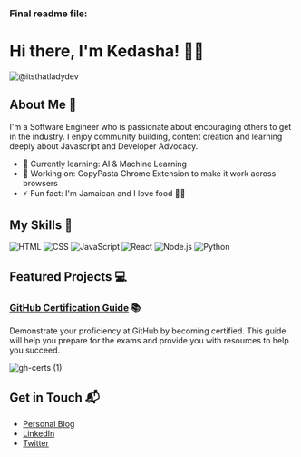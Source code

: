 ### Final readme file: 

# Hi there, I'm Kedasha! 👋🏽

![@itsthatladydev](https://github.com/user-attachments/assets/dd30a6ad-88e3-470b-b64f-838fedf56cf5)


## About Me 🚀

I'm a Software Engineer who is passionate about encouraging others to get in the industry. I enjoy community building, content creation and learning deeply about Javascript and Developer Advocacy. 

- 🌱 Currently learning: AI & Machine Learning 
- 🔭 Working on: CopyPasta Chrome Extension to make it work across browsers 
- ⚡ Fun fact: I'm Jamaican and I love food 💃🏽 

## My Skills 🧠

![HTML](https://img.shields.io/badge/-HTML-E34F26?style=flat-square&logo=html5&logoColor=white) 
![CSS](https://img.shields.io/badge/-CSS-1572B6?style=flat-square&logo=css3&logoColor=white) 
![JavaScript](https://img.shields.io/badge/-JavaScript-F7DF1E?style=flat-square&logo=javascript&logoColor=black) 
![React](https://img.shields.io/badge/-React-61DAFB?style=flat-square&logo=react&logoColor=black) 
![Node.js](https://img.shields.io/badge/-Node.js-339933?style=flat-square&logo=node.js&logoColor=white) 
![Python](https://img.shields.io/badge/python-3670A0?style=for-the-badge&logo=python&logoColor=ffdd54)

## Featured Projects 💻 

### [GitHub Certification Guide](https://github.com/LadyKerr/github-certification-guide) 📚

Demonstrate your proficiency at GitHub by becoming certified. This guide will help you prepare for the exams and provide you with resources to help you succeed.

![gh-certs (1)](https://github.com/user-attachments/assets/3f3f02a9-173e-43c3-9c06-341276047633)


## Get in Touch 📬

- [Personal Blog](https://itsthatlady.dev/ ) 
- [LinkedIn](https://twitter.com/itsthatladydev) 
- [Twitter](https://www.linkedin.com/in/kedashakerr/) 

